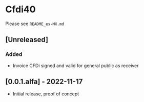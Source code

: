 # Cfdi40

Please see `README_es-MX.md`

## [Unreleased]

### Added

- Invoice CFDi signed and valid for general public as receiver

## [0.0.1.alfa] - 2022-11-17

- Initial release, proof of concept
